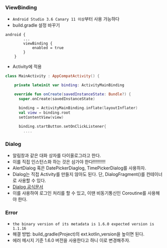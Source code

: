 ### ViewBinding
- `Android Studio 3.6 Canary 11 이상`부터 사용 가능하다
- build.gradle 설정 바꾸기
```Gradle
android {
        ...
        viewBinding {
            enabled = true
        }
    }
```
- Activity에 적용
```Kotlin
class MainActivity : AppCompatActivity() {

    private lateinit var binding: ActivityMainBinding

    override fun onCreate(savedInstanceState: Bundle?) {
      super.onCreate(savedInstanceState)

      binding = ActivityMainBinding.inflate(layoutInflater)
      val view = binding.root
      setContentView(view)
    
      binding.startButton.setOnClickListener{
        ....
```

### Dialog
- 알림창과 같은 대화 상자를 다이올로그라고 한다. 
- 이를 직접 인스턴스화 하는 것은 삼가야 한다!!!!!!!!!!
- AlertDialog 혹은 DatePickerDiaglog, TimePickerDialog를 사용하자. 
- Dialog는 직접 Activity를 만들지 않아도 된다. 단, DialogFragment()를 컨테이너로 사용할 수 있다. 
- [Dialog 공식문서](https://developer.android.com/guide/topics/ui/dialogs?hl=ko)
- 이를 사용하여 로그인 처리를 할 수 있고, 이땐 비동기통신인 Coroutine를 사용해야 한다. 

### Error
- `the binary version of its metadata is 1.6.0 expected version is 1.1.16`
- 해결 방법: build_gradle(Project)의 ext.kotlin_version을 높이면 된다.
- 에러 메시지 기준 1.6.0 버전을 사용한다고 하니 이로 변경해주자. 

